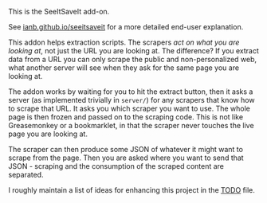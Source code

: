This is the SeeItSaveIt add-on.

See
[ianb.github.io/seeitsaveit](https://ianb.github.io/seeitsaveit)
for a more detailed end-user explanation.

This addon helps extraction scripts.  The scrapers *act on what you
are looking at*, not just the URL you are looking at.  The difference?
If you extract data from a URL you can only scrape the public and
non-personalized web, what another server will see when they ask for
the same page you are looking at.

The addon works by waiting for you to hit the extract button, then it
asks a server (as implemented trivially in `server/`) for any scrapers
that know how to scrape that URL.  It asks you which scraper you want
to use.  The whole page is then frozen and passed on to the scraping
code.  This is not like Greasemonkey or a bookmarklet, in that the
scraper never touches the live page you are looking at.

The scraper can then produce some JSON of whatever it might want to
scrape from the page.  Then you are asked where you want to send that
JSON - scraping and the consumption of the scraped content are separated.

I roughly maintain a list of ideas for enhancing this project in the
[TODO](https://github.com/ianb/seeitsaveit/blob/master/TODO.md) file.
